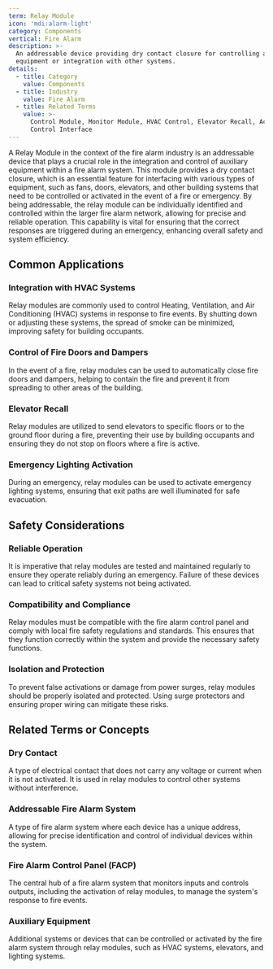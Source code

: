 ```yaml
---
term: Relay Module
icon: 'mdi:alarm-light'
category: Components
vertical: Fire Alarm
description: >-
  An addressable device providing dry contact closure for controlling auxiliary
  equipment or integration with other systems.
details:
  - title: Category
    value: Components
  - title: Industry
    value: Fire Alarm
  - title: Related Terms
    value: >-
      Control Module, Monitor Module, HVAC Control, Elevator Recall, Access
      Control Interface
---
```

A Relay Module in the context of the fire alarm industry is an addressable device that plays a crucial role in the integration and control of auxiliary equipment within a fire alarm system. This module provides a dry contact closure, which is an essential feature for interfacing with various types of equipment, such as fans, doors, elevators, and other building systems that need to be controlled or activated in the event of a fire or emergency. By being addressable, the relay module can be individually identified and controlled within the larger fire alarm network, allowing for precise and reliable operation. This capability is vital for ensuring that the correct responses are triggered during an emergency, enhancing overall safety and system efficiency.

## Common Applications

### Integration with HVAC Systems
Relay modules are commonly used to control Heating, Ventilation, and Air Conditioning (HVAC) systems in response to fire events. By shutting down or adjusting these systems, the spread of smoke can be minimized, improving safety for building occupants.

### Control of Fire Doors and Dampers
In the event of a fire, relay modules can be used to automatically close fire doors and dampers, helping to contain the fire and prevent it from spreading to other areas of the building.

### Elevator Recall
Relay modules are utilized to send elevators to specific floors or to the ground floor during a fire, preventing their use by building occupants and ensuring they do not stop on floors where a fire is active.

### Emergency Lighting Activation
During an emergency, relay modules can be used to activate emergency lighting systems, ensuring that exit paths are well illuminated for safe evacuation.

## Safety Considerations

### Reliable Operation
It is imperative that relay modules are tested and maintained regularly to ensure they operate reliably during an emergency. Failure of these devices can lead to critical safety systems not being activated.

### Compatibility and Compliance
Relay modules must be compatible with the fire alarm control panel and comply with local fire safety regulations and standards. This ensures that they function correctly within the system and provide the necessary safety functions.

### Isolation and Protection
To prevent false activations or damage from power surges, relay modules should be properly isolated and protected. Using surge protectors and ensuring proper wiring can mitigate these risks.

## Related Terms or Concepts

### Dry Contact
A type of electrical contact that does not carry any voltage or current when it is not activated. It is used in relay modules to control other systems without interference.

### Addressable Fire Alarm System
A type of fire alarm system where each device has a unique address, allowing for precise identification and control of individual devices within the system.

### Fire Alarm Control Panel (FACP)
The central hub of a fire alarm system that monitors inputs and controls outputs, including the activation of relay modules, to manage the system's response to fire events.

### Auxiliary Equipment
Additional systems or devices that can be controlled or activated by the fire alarm system through relay modules, such as HVAC systems, elevators, and lighting systems.
